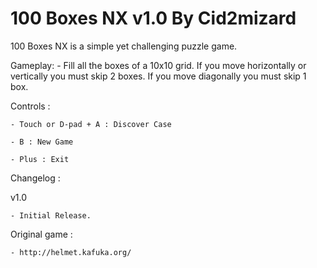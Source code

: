 # 100 Boxes NX v1.0 By Cid2mizard

100 Boxes NX is a simple yet challenging puzzle game.

Gameplay:
	- Fill all the boxes of a 10x10 grid. If you move horizontally or vertically you must skip 2 boxes. If you move diagonally you must skip 1 box.

Controls :

	- Touch or D-pad + A : Discover Case

	- B : New Game

	- Plus : Exit

Changelog :

v1.0

	- Initial Release.

Original game :

	- http://helmet.kafuka.org/
